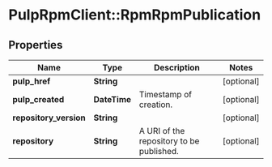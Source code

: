 # PulpRpmClient::RpmRpmPublication

## Properties
Name | Type | Description | Notes
------------ | ------------- | ------------- | -------------
**pulp_href** | **String** |  | [optional] 
**pulp_created** | **DateTime** | Timestamp of creation. | [optional] 
**repository_version** | **String** |  | [optional] 
**repository** | **String** | A URI of the repository to be published. | [optional] 


